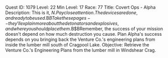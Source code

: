 Quest ID: 1079
Level: 22
Min Level: 17
Race: 77
Title: Covert Ops - Alpha
Description: This is it, $N. Pay close attention. The devices are done, and ready to be used.$B$BTake these pages--they'll explain more about the detonators and explosives, and where you should place them.$B$BRemember, the success of your mission doesn't depend on how much destruction you cause. Plan Alpha's success depends on you bringing back the Venture Co.'s engineering plans from inside the lumber mill south of Cragpool Lake.
Objective: Retrieve the Venture Co.'s Engineering Plans from the lumber mill in Windshear Crag.
